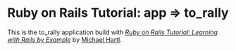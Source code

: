 # Ruby on Rails Tutorial: app => to_rally

This is the to_rally application build with
[*Ruby on Rails Tutorial: Learning with Rails by Example*](http://railstutorial.org/)
by [Michael Hartl](http://www.ruby-lang.org/).